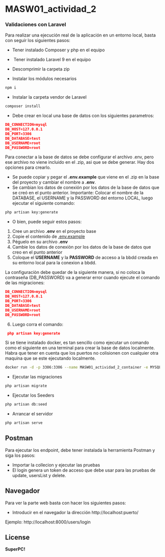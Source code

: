 # MASW01_actividad_2

### Validaciones con Laravel

Para realizar una ejecución real de la aplicación en un entorno local, basta con seguir los siguientes pasos:

- Tener instalado Composer y php en el equipo

-  Tener instalado Laravel 9 en el equipo

- Descomprimir la carpeta zip

- Instalar los módulos necesarios
```sh
npm i
```

- Instalar la carpeta vendor de Laravel
```sh
composer install
```
- Debe crear en local una base de datos con los siguientes parametros:
``` json
DB_CONNECTION=mysql
DB_HOST=127.0.0.1
DB_PORT=3306
DB_DATABASE=test
DB_USERNAME=root
DB_PASSWORD=root
```
Para conectar a la base de datos se debe configurar el archivo .env, pero ese archivo no viene incluido en el .zip, asi que se debe generar. Hay dos opciones para crearlo.
*   Se puede copiar y pegar el **.env.example** que viene en el .zip en la base del proyecto y cambiar el nombre a **.env**.
*   Se cambian los datos de conexión por los datos de la base de datos que se creó en el punto anterior. Importante: Colocar el nombre de la DATABASE, el USERNAME y la PASSWORD del entorno LOCAL, luego ejecutar el siguiente comando:

```sh
php artisan key:generate
```
* O bien, puede seguir estos pasos:
1. Cree un archivo **.env** en el proyecto base
2. Copie el contenido de [.env.example](https://github.com/laravel/laravel/blob/master/.env.example/)
3. Péguelo en su archivo **.env**
4. Cambie los datos de conexiòn por los datos de la base de datos que creo en el punto anterior
5. Coloque el **USERNAME** y la **PASSWORD** de acceso a la bbdd creada en su entorno local para la conexion a bbdd.

La configuraciòn debe quedar de la siguiente manera, si no coloca la contraseña (DB_PASSWORD) va a generar error cuando ejecute el comando de las migraciones:
``` json
DB_CONNECTION=mysql
DB_HOST=127.0.0.1
DB_PORT=3306
DB_DATABASE=test
DB_USERNAME=root
DB_PASSWORD=root
```
6. Luego corra el comando:
``` json
 php artisan key:generate
```

Si se tiene instalado docker, es tan sencillo como ejecutar un comando como el siguiente en una terminal para crear la base de datos localmente. Habra que tener en cuenta que los puertos no colisionen con cualquier otra maquina que se este ejecutando localmente.
```bash
docker run -d -p 3306:3306 --name MASW01_actividad_2_container -e MYSQL_ROOT_PASSWORD=root -e MYSQL_DATABASE=test mysql
```


- Ejecutar las migraciones
```sh
php artisan migrate
```

- Ejecutar los Seeders
```sh
php artisan db:seed
```

- Arrancar el servidor
```sh
php artisan serve
```

## Postman

Para ejecutar los endpoint, debe tener instalada la herramienta Postman y siga los pasos:

- Importar la collecion y ejecutar las pruebas
- El login genera un token de acceso que debe usar para las pruebas de update, usersList y delete.

## Navegador

Para ver la parte web basta con hacer los siguientes pasos:

- Introducir en el navegador la dirección http://localhost:puerto/

Ejemplo: http://localhost:8000/users/login

## License

**SuperPC!**